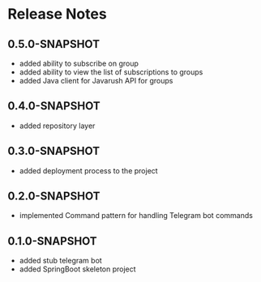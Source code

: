 # Release Notes

## 0.5.0-SNAPSHOT

* added ability to subscribe on group
* added ability to view the list of subscriptions to groups
* added Java client for Javarush API for groups

## 0.4.0-SNAPSHOT

* added repository layer

## 0.3.0-SNAPSHOT

* added deployment process to the project

## 0.2.0-SNAPSHOT

* implemented Command pattern for handling Telegram bot commands

## 0.1.0-SNAPSHOT

* added stub telegram bot
* added SpringBoot skeleton project
